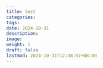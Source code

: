 ```yaml
---
title: test
categories: 
tags: 
date: 2024-10-31
description: 
image: 
weight: 1
draft: false
lastmod: 2024-10-31T12:38:57+08:00
---
```





